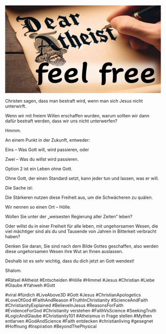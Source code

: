 ![Video cover image](../cover.jpg "cover photo")

Christen sagen, dass man bestraft wird, wenn man sich Jesus nicht unterwirft.

Wenn wir mit freiem Willen erschaffen wurden, warum sollten wir dann dafür bestraft werden, dass wir uns nicht unterwerfen?

Hmmm.

An einem Punkt in der Zukunft, entweder:

Eins – Was Gott will, wird passieren, oder

Zwei – Was du willst wird passieren.

Option 2 ist ein Leben ohne Gott.

Ohne Gott, der einen Standard setzt, kann jeder tun und lassen, was er will.

Die Sache ist:

Die Stärkeren nutzen diese Freiheit aus, um die Schwächeren zu quälen.

Wir nennen so einen Ort – Hölle.

Wollen Sie unter der „weisesten Regierung aller Zeiten“ leben?

Oder willst du in einer Freiheit für alle leben, mit ungehorsamen Wesen, die viel mächtiger sind als du und Tausende von Jahren in Bitterkeit verbracht haben?

Denken Sie daran, Sie sind nach dem Bilde Gottes geschaffen, also werden diese ungehorsamen Wesen ihre Wut an Ihnen auslassen.

Deshalb ist es sehr wichtig, dass du dich jetzt an Gott wendest!

Shalom.

#Rätsel #Atheist #Entscheiden #Hölle #Himmel #Jesus #Christian #Liebe #Glaube #Yahweh #Gott

#viral #fürdich #LiveAbove3D #Gott #Jesus #ChristianApologetics #LoveOfGod #FaithAndReason #TruthInChristianity #ScienceAndFaith #ChristianityExplained #BelieveInJesus #ReasonsForFaith #EvidenceForGod #Christianity verstehen #FaithVsScience #SeekingTruth #LogicAndGlaube #Christianity101 #Atheismus in Frage stellen #Mythen entlarven #GodAndScience #Faith entdecken #christianliving #gesegnet #Hoffnung #Inspiration #BeyondThePhysical